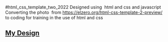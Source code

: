 #html_css_template_two_2022
Designed using  html and css and javascript Converting the photo  from https://elzero.org/html-css-template-2-preview/ <br>to coding for training in the use of html and css<br>
<h2><a href='https://ammarashraf98.github.io/template_two/'>My Design</a></h2>
